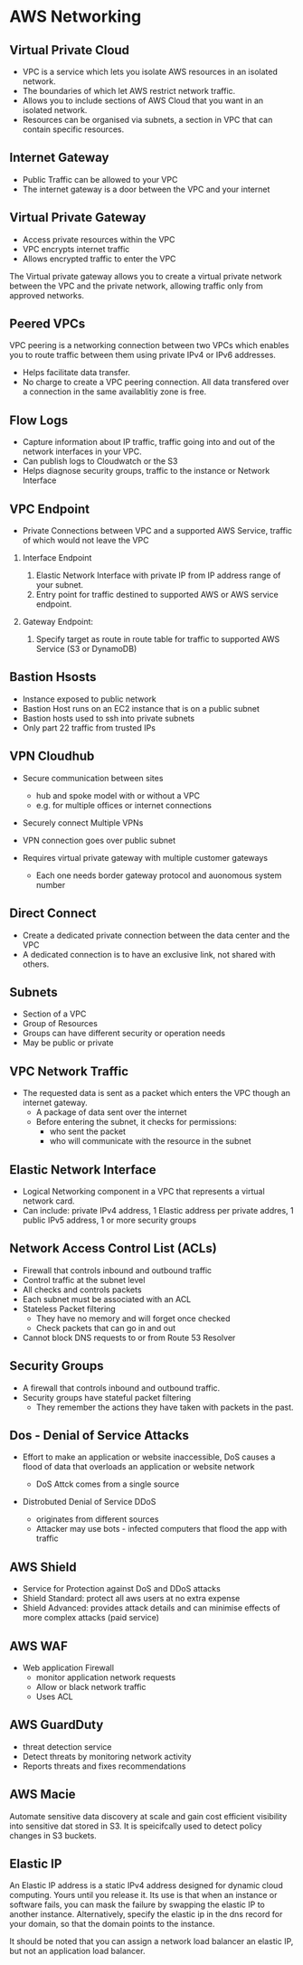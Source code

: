 # AWS Networking

## Virtual Private Cloud

- VPC is a service which lets you isolate AWS resources in an isolated network.
- The boundaries of which let AWS restrict network traffic.
- Allows you to include sections of AWS Cloud that you want in an isolated network.
- Resources can be organised via subnets, a section in VPC that can contain specific resources.

## Internet Gateway

- Public Traffic can be allowed to your VPC
- The internet gateway is a door between the VPC and your internet

## Virtual Private Gateway

- Access private resources within the VPC
- VPC encrypts internet traffic
- Allows encrypted traffic to enter the VPC

The Virtual private gateway allows you to create a virtual private network between the VPC and the private network, allowing traffic only from approved networks.

## Peered VPCs

VPC peering is a networking connection between two VPCs which enables you to route traffic between them using private IPv4 or IPv6 addresses.

- Helps facilitate data transfer.
- No charge to create a VPC peering connection. All data transfered over a connection in the same availablitiy zone is free.

## Flow Logs

- Capture information about IP traffic, traffic going into and out of the network interfaces in your VPC.
- Can publish logs to Cloudwatch or the S3
- Helps diagnose security groups, traffic to the instance or Network Interface

## VPC Endpoint

- Private Connections between VPC and a supported AWS Service, traffic of which would not leave the VPC

1. Interface Endpoint
   1. Elastic Network Interface with private IP from IP address range of your subnet.
   2. Entry point for traffic destined to supported AWS or AWS service endpoint.

2. Gateway Endpoint:
   1. Specify target as route in route table for traffic to supported AWS Service (S3 or DynamoDB)

## Bastion Hsosts

- Instance exposed to public network
- Bastion Host runs on an EC2 instance that is on a public subnet
- Bastion hosts used to ssh into private subnets
- Only part 22 traffic from trusted IPs

## VPN Cloudhub

- Secure communication between sites
  - hub and spoke model with or without a VPC
  - e.g. for multiple offices or internet connections

- Securely connect Multiple VPNs
- VPN connection goes over public subnet

- Requires virtual private gateway with multiple customer gateways
  - Each one needs border gateway protocol and auonomous system number


## Direct Connect

- Create a dedicated private connection between the data center and the VPC
- A dedicated connection is to have an exclusive link, not shared with others.

## Subnets

- Section of a VPC
- Group of Resources
- Groups can have different security or operation needs
- May be public or private

## VPC Network Traffic

- The requested data is sent as a packet which enters the VPC though an internet gateway.
  - A package of data sent over the internet
  - Before entering the subnet, it checks for permissions:
    - who sent the packet
    - who will communicate with the resource in the subnet


## Elastic Network Interface

- Logical Networking component in a VPC that represents a virtual network card.
- Can include: private IPv4 address, 1 Elastic address per private addres, 1 public IPv5 address, 1 or more security groups

## Network Access Control List (ACLs)

- Firewall that controls inbound and outbound traffic
- Control traffic at the subnet level
- All checks and controls packets
- Each subnet must be associated with an ACL
- Stateless Packet filtering
  - They have no memory and will forget once checked
  - Check packets that can go in and out
- Cannot block DNS requests to or from Route 53 Resolver

## Security Groups

- A firewall that controls inbound and outbound traffic.
- Security groups have stateful packet filtering
  - They remember the actions they have taken with packets in the past.

## Dos - Denial of Service Attacks

- Effort to make an application or website inaccessible, DoS causes a flood of data that overloads an application or website network
  - DoS Attck comes from a single source

- Distrobuted Denial of Service DDoS
  - originates from different sources
  - Attacker may use bots - infected computers that flood the app with traffic

## AWS Shield

- Service for Protection against DoS and DDoS attacks
- Shield Standard: protect all aws users at no extra expense
- Shield Advanced: provides attack details and can minimise effects of more complex attacks (paid service)

## AWS WAF

- Web application Firewall
  - monitor application network requests
  - Allow or black network traffic
  - Uses ACL

## AWS GuardDuty

- threat detection service
- Detect threats by monitoring network activity
- Reports threats and fixes recommendations

## AWS Macie

Automate sensitive data discovery at scale and gain cost efficient visibility into sensitive dat stored in S3. It is speicifcally used to detect policy changes in S3 buckets.
## Elastic IP

An Elastic IP address is a static IPv4 address designed for dynamic cloud computing. Yours until you release it. Its use is that when an instance or software fails, you can mask the failure by swapping the elastic IP to another instance. Alternatively, specify the elastic ip in the dns record for your domain, so that the domain points to the instance.

It should be noted that you can assign a network load balancer an elastic IP, but not an application load balancer.

